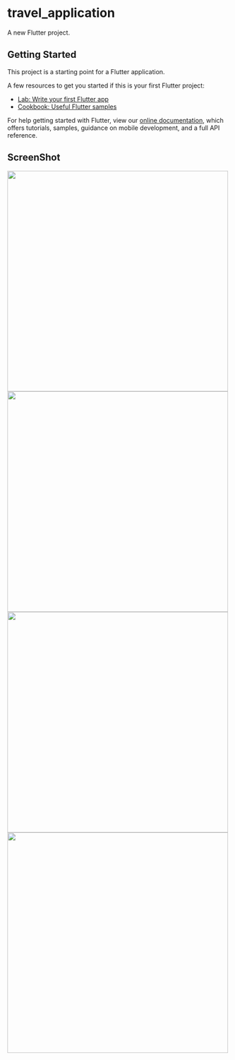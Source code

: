 # travel_application

A new Flutter project.

## Getting Started

This project is a starting point for a Flutter application.

A few resources to get you started if this is your first Flutter project:

- [Lab: Write your first Flutter app](https://flutter.dev/docs/get-started/codelab)
- [Cookbook: Useful Flutter samples](https://flutter.dev/docs/cookbook)

For help getting started with Flutter, view our
[online documentation](https://flutter.dev/docs), which offers tutorials,
samples, guidance on mobile development, and a full API reference.

## ScreenShot

<img src="assets/one.png" height="500em" /><img src="assets/two.png" height="500em" /><img src="assets/three.png" height="500em" /><img src="assets/four.png" height="500em" />
